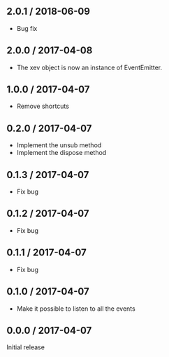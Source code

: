 2.0.1 / 2018-06-09
------------------
* Bug fix

2.0.0 / 2017-04-08
------------------
* The xev object is now an instance of EventEmitter.

1.0.0 / 2017-04-07
------------------
* Remove shortcuts

0.2.0 / 2017-04-07
------------------
* Implement the unsub method
* Implement the dispose method

0.1.3 / 2017-04-07
------------------
* Fix bug

0.1.2 / 2017-04-07
------------------
* Fix bug

0.1.1 / 2017-04-07
------------------
* Fix bug

0.1.0 / 2017-04-07
------------------
* Make it possible to listen to all the events

0.0.0 / 2017-04-07
------------------
Initial release
